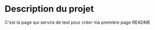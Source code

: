 <!-- Mon nouveau projet -->

<h1>Description du projet</h1>

<p>C'est la page qui servira de test pour créer ma première page README</p>